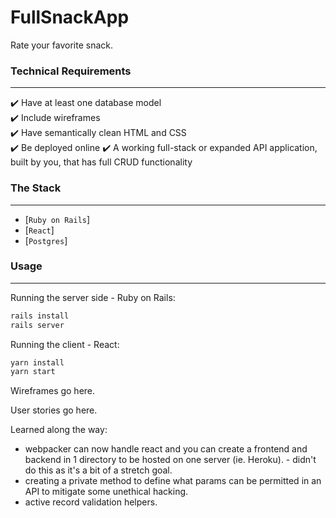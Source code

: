 # FullSnackApp

Rate your favorite snack.

### Technical Requirements

---

:heavy_check_mark: Have at least one database model <br>
:heavy_check_mark: Include wireframes <br>
:heavy_check_mark: Have semantically clean HTML and CSS <br>
:heavy_check_mark: Be deployed online
:heavy_check_mark: A working full-stack or expanded API application, built by you, that has full CRUD functionality

### The Stack

---

- [`Ruby on Rails`]
- [`React`]
- [`Postgres`]


### Usage

---

Running the server side - Ruby on Rails:

```sh
rails install
rails server
```

Running the client - React:

```sh
yarn install
yarn start
```
Wireframes go here. 

User stories go here. 

Learned along the way: 
- webpacker can now handle react and you can create a frontend and backend in 1 directory to be hosted on one server (ie. Heroku). - didn't do this as it's a bit of a stretch goal. 
- creating a private method to define what params can be permitted in an API to mitigate some unethical hacking. 
- active record validation helpers. 